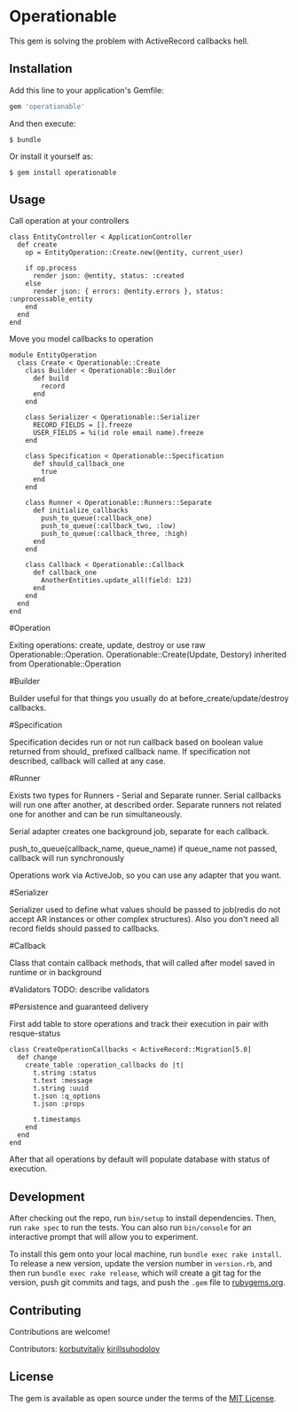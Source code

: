 # Operationable

This gem is solving the problem with ActiveRecord callbacks hell.

## Installation

Add this line to your application's Gemfile:

```ruby
gem 'operationable'
```

And then execute:

    $ bundle

Or install it yourself as:

    $ gem install operationable

## Usage

Call operation at your controllers

```
class EntityController < ApplicationController
  def create
    op = EntityOperation::Create.new(@entity, current_user)

    if op.process
      render json: @entity, status: :created
    else
      render json: { errors: @entity.errors }, status: :unprocessable_entity
    end
  end
end
```

Move you model callbacks to operation


```
module EntityOperation
  class Create < Operationable::Create
    class Builder < Operationable::Builder
      def build
        record
      end
    end

    class Serializer < Operationable::Serializer
      RECORD_FIELDS = [].freeze
      USER_FIELDS = %i(id role email name).freeze
    end

    class Specification < Operationable::Specification
      def should_callback_one
        true
      end
    end

    class Runner < Operationable::Runners::Separate
      def initialize_callbacks
        push_to_queue(:callback_one)
        push_to_queue(:callback_two, :low)
        push_to_queue(:callback_three, :high)
      end
    end

    class Callback < Operationable::Callback
      def callback_one
        AnotherEntities.update_all(field: 123)
      end
    end
  end
end
```

#Operation

Exiting operations: create, update, destroy or use raw Operationable::Operation.
Operationable::Create(Update, Destory) inherited from Operationable::Operation

#Builder

Builder useful for that things you usually do at before_create/update/destroy callbacks.

#Specification

Specification decides run or not run callback based on boolean value returned from should_ prefixed callback name.
If specification not described, callback will called at any case.

#Runner

Exists two types for Runners - Serial and Separate runner. Serial callbacks will run one after another, at described order.
Separate runners not related one for another and can be run simultaneously.

Serial adapter creates one background job, separate for each callback.

push_to_queue(callback_name, queue_name) if queue_name not passed, callback will run synchronously

Operations work via ActiveJob, so you can use any adapter that you want.

#Serializer

Serializer used to define what values should be passed to job(redis do not accept AR instances or other complex structures).
Also you don't need all record fields should passed to callbacks.

#Callback

Class that contain callback methods, that will called after model saved in runtime or in background

#Validators
TODO: describe validators

#Persistence and guaranteed delivery

First add table to store operations and track their execution in pair with resque-status

```
class CreateOperationCallbacks < ActiveRecord::Migration[5.0]
  def change
    create_table :operation_callbacks do |t|
      t.string :status
      t.text :message
      t.string :uuid
      t.json :q_options
      t.json :props

      t.timestamps
    end
  end
end
```

After that all operations by default will populate database with status of execution.

## Development

After checking out the repo, run `bin/setup` to install dependencies. Then, run `rake spec` to run the tests. You can also run `bin/console` for an interactive prompt that will allow you to experiment.

To install this gem onto your local machine, run `bundle exec rake install`. To release a new version, update the version number in `version.rb`, and then run `bundle exec rake release`, which will create a git tag for the version, push git commits and tags, and push the `.gem` file to [rubygems.org](https://rubygems.org).

## Contributing

Contributions are welcome!

Contributors:
[korbutvitaliy](https://github.com/korbutvitaliy)
[kirillsuhodolov](https://github.com/KirillSuhodolov)


## License

The gem is available as open source under the terms of the [MIT License](http://opensource.org/licenses/MIT).
